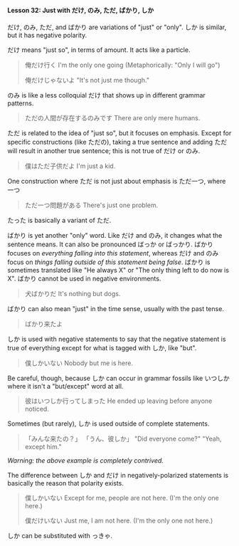 #### Lesson 32: Just with だけ, のみ, ただ, ばかり, しか


だけ, のみ, ただ, and ばかり are variations of "just" or "only". しか is similar, but it has negative polarity.


だけ means "just so", in terms of amount. It acts like a particle.


> 俺だけ行く I'm the only one going (Metaphorically: "Only I will go")
>
> 俺だけじゃないよ "It's not just me though."

のみ is like a less colloquial だけ that shows up in different grammar patterns.


> ただの人間が存在するのみです There are only mere humans.

ただ is related to the idea of "just so", but it focuses on emphasis. Except for specific constructions (like ただの), taking a true sentence and adding ただ will result in another true sentence; this is not true of だけ or のみ.


> 僕はただ子供だよ I'm just a kid.

One construction where ただ is not just about emphasis is ただ一つ, where 一つ


> ただ一つ問題がある There's just one problem.

たった is basically a variant of ただ.


ばかり is yet another "only" word. Like だけ and のみ, it changes what the sentence means. It can also be pronounced ばっか or ばっかり. ばかり focuses on *everything falling into this statement*, whereas だけ and のみ focus on *things falling outside of this statement being false*. ばかり is sometimes translated like "He always X" or "The only thing left to do now is X". ばかり cannot be used in negative environments.


> 犬ばかりだ It's nothing but dogs.

ばかり can also mean "just" in the time sense, usually with the past tense.


> ばかり来たよ

しか is used with negative statements to say that the negative statement is true of everything except for what is tagged with しか, like "but".


> 僕しかいない Nobody but me is here.

Be careful, though, because しか can occur in grammar fossils like いつしか where it isn't a "but/except" word at all.

> 彼はいつしか行ってしまった He ended up leaving before anyone noticed.

Sometimes (but rarely), しか is used outside of complete statements.


> 「みんな来たの？」 「うん、彼しか」 "Did everyone come?" "Yeah, except him."


*Warning: the above example is completely contrived.*


The difference between しか and だけ in negatively-polarized statements is basically the reason that polarity exists.

> 僕しかいない Except for me, people are not here. (I'm the only one here.)
>
> 僕だけいない Just me, I am not here. (I'm the only one not here.)

しか can be substituted with っきゃ.
